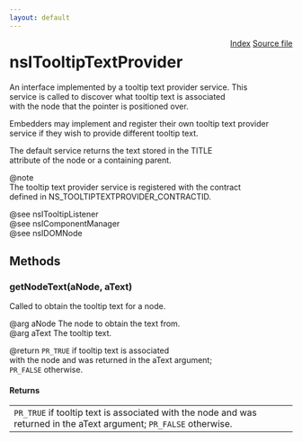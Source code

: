 ```yaml
---
layout: default
---
```

<div class='links' style='float:right'><a href="../index.html">Index</a>
<a href="http://dxr.mozilla.org/mozilla-central/source/embedding/browser/nsITooltipTextProvider.idl">Source file</a>
</div>

# nsITooltipTextProvider #
  
An interface implemented by a tooltip text provider service. This  
service is called to discover what tooltip text is associated  
with the node that the pointer is positioned over.  
  
Embedders may implement and register their own tooltip text provider  
service if they wish to provide different tooltip text.   
  
The default service returns the text stored in the TITLE  
attribute of the node or a containing parent.  
  
@note  
The tooltip text provider service is registered with the contract  
defined in NS_TOOLTIPTEXTPROVIDER_CONTRACTID.  
  
@see nsITooltipListener  
@see nsIComponentManager  
@see nsIDOMNode  
  

## Methods ##

### getNodeText(aNode, aText) ###
  
Called to obtain the tooltip text for a node.  
  
@arg aNode The node to obtain the text from.  
@arg aText The tooltip text.  
  
@return <CODE>PR_TRUE</CODE> if tooltip text is associated  
        with the node and was returned in the aText argument;  
        <CODE>PR_FALSE</CODE> otherwise.  
  

#### Returns ####

<table>

<tr>
<td><CODE>PR_TRUE</CODE> if tooltip text is associated  
        with the node and was returned in the aText argument;  
        <CODE>PR_FALSE</CODE> otherwise.  
</td>
</tr>

</table>
